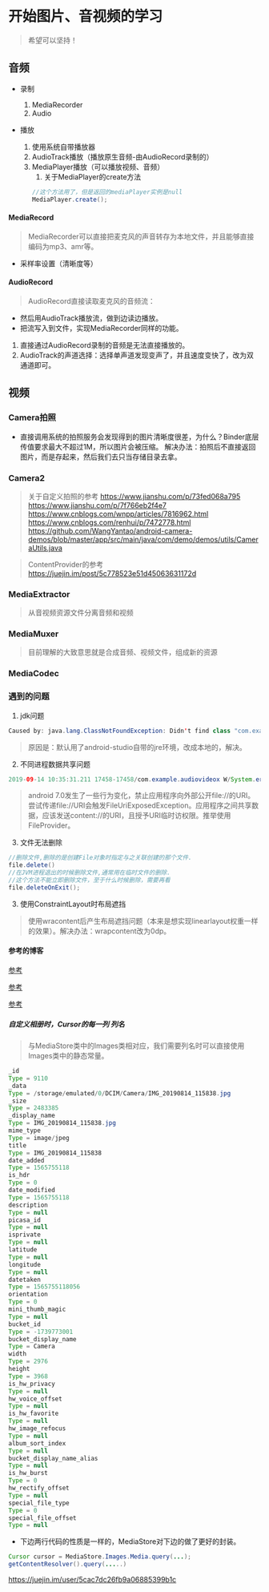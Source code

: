 # 开始图片、音视频的学习
>希望可以坚持！

## 音频

* 录制
    1. MediaRecorder
    2. Audio

* 播放
    1. 使用系统自带播放器
    2. AudioTrack播放（播放原生音频-由AudioRecord录制的）
    3. MediaPlayer播放（可以播放视频、音频）
        1. 关于MediaPlayer的create方法
        ```java
        //这个方法用了，但是返回的mediaPlayer实例是null
        MediaPlayer.create();
        ```

#### MediaRecord
>MediaRecorder可以直接把麦克风的声音转存为本地文件，并且能够直接编码为mp3、amr等。

* 采样率设置（清晰度等）


#### AudioRecord
>AudioRecord直接读取麦克风的音频流：
* 然后用AudioTrack播放流，做到边读边播放。
* 把流写入到文件，实现MediaRecorder同样的功能。
 
1. 直接通过AudioRecord录制的音频是无法直接播放的。
2. AudioTrack的声道选择：选择单声道发现变声了，并且速度变快了，改为双通道即可。

## 视频

### Camera拍照

* 直接调用系统的拍照服务会发现得到的图片清晰度很差，为什么？Binder底层传值要求最大不超过1M，所以图片会被压缩。
    解决办法：拍照后不直接返回图片，而是存起来，然后我们去只当存储目录去拿。
    
### Camera2
>关于自定义拍照的参考
https://www.jianshu.com/p/73fed068a795
https://www.jianshu.com/p/7f766eb2f4e7
https://www.cnblogs.com/wnpp/articles/7816962.html
https://www.cnblogs.com/renhui/p/7472778.html
https://github.com/WangYantao/android-camera-demos/blob/master/app/src/main/java/com/demo/demos/utils/CameraUtils.java

>ContentProvider的参考
https://juejin.im/post/5c778523e51d45063631172d

### MediaExtractor
>从音视频资源文件分离音频和视频

### MediaMuxer
>目前理解的大致意思就是合成音频、视频文件，组成新的资源
### MediaCodec

### 遇到的问题
1. jdk问题
```java
Caused by: java.lang.ClassNotFoundException: Didn't find class "com.example.audiovideox.MainActivity" on path: DexPathList[[zip file "/data/app/com.example.audiovideox-1/base.apk"],nativeLibraryDirectories=[/data/app/com.example.audiovideox-1/lib/arm64, /system/lib64, /vendor/lib64]]
```
>原因是：默认用了android-studio自带的jre环境，改成本地的，解决。

2. 不同进程数据共享问题
```java
2019-09-14 10:35:31.211 17458-17458/com.example.audiovideox W/System.err: android.os.FileUriExposedException: file:///storage/emulated/0/Android/data/com.example.audiovideox/files/mounted/1568428475196423258879.amr exposed beyond app through Intent.getData()
```
>android 7.0发生了一些行为变化，禁止应用程序向外部公开file://的URI。尝试传递file://URI会触发FileUriExposedException。应用程序之间共享数据，应该发送content://的URI，且授予URI临时访权限。推举使用FileProvider。

3. 文件无法删除
```java
//删除文件,删除的是创建File对象时指定与之关联创建的那个文件.
file.delete()
//在JVM进程退出的时候删除文件,通常用在临时文件的删除.
//这个方法不能立即删除文件，至于什么时候删除，需要再看
file.deleteOnExit();
```
3. 使用ConstraintLayout时布局遮挡
>使用wracontent后产生布局遮挡问题（本来是想实现linearlayout权重一样的效果）。解决办法：wrapcontent改为0dp。



#### 参考的博客
[参考](https://www.cnblogs.com/renhui/p/7452572.html)

[参考](https://www.cnblogs.com/elesos/p/7644597.html)

[参考](https://blog.51cto.com/ticktick)


##### 自定义相册时，Cursor的每一列 列名
>与MediaStore类中的Images类相对应，我们需要列名时可以直接使用Images类中的静态常量。
```java
_id
Type = 9110
_data
Type = /storage/emulated/0/DCIM/Camera/IMG_20190814_115838.jpg
_size
Type = 2483385
_display_name
Type = IMG_20190814_115838.jpg
mime_type
Type = image/jpeg
title
Type = IMG_20190814_115838
date_added
Type = 1565755118
is_hdr
Type = 0
date_modified
Type = 1565755118
description
Type = null
picasa_id
Type = null
isprivate
Type = null
latitude
Type = null
longitude
Type = null
datetaken
Type = 1565755118056
orientation
Type = 0
mini_thumb_magic
Type = null
bucket_id
Type = -1739773001
bucket_display_name
Type = Camera
width
Type = 2976
height
Type = 3968
is_hw_privacy
Type = null
hw_voice_offset
Type = null
is_hw_favorite
Type = null
hw_image_refocus
Type = null
album_sort_index
Type = null
bucket_display_name_alias
Type = null
is_hw_burst
Type = 0
hw_rectify_offset
Type = null
special_file_type
Type = 0
special_file_offset
Type = null
```

* 下边两行代码的性质是一样的，MediaStore对下边的做了更好的封装。
```java
Cursor cursor = MediaStore.Images.Media.query(...);
getContentResolver().query(.....)
```
https://juejin.im/user/5cac7dc26fb9a06885399b1c